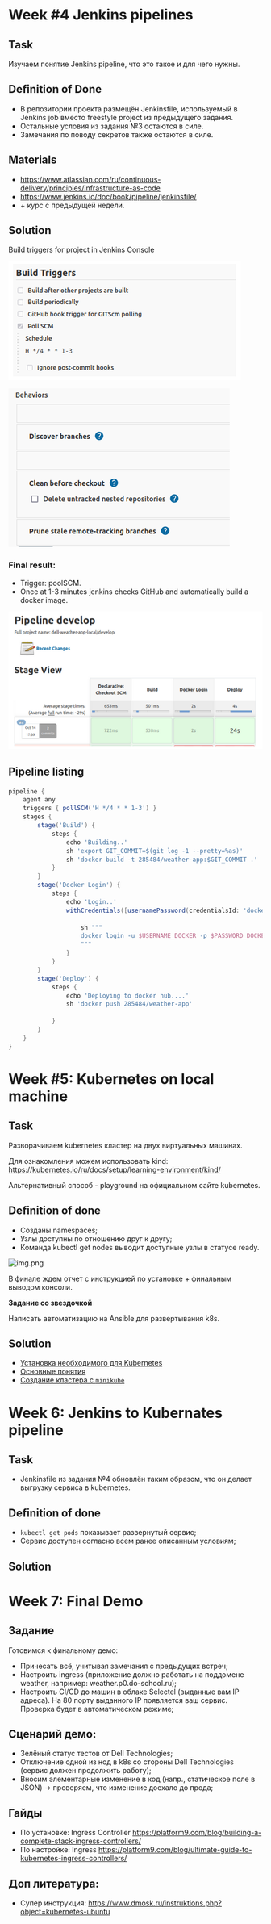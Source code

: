 # Week #4 Jenkins pipelines

## Task

Изучаем понятие Jenkins pipeline, что это такое и для чего нужны. 

## Definition of Done

- В репозитории проекта размещён Jenkinsfile, используемый в Jenkins job вместо freestyle project из предыдущего задания.
- Остальные условия из задания №3 остаются в силе.
- Замечания по поводу секретов также остаются в силе.

## Materials

- https://www.atlassian.com/ru/continuous-delivery/principles/infrastructure-as-code
- https://www.jenkins.io/doc/book/pipeline/jenkinsfile/
- \+ курс с предыдущей недели. 

## Solution

Build triggers for project in Jenkins Console

![img.png](img/week4_build_triggers.png)


![img.png](img/week4_branches_behavior.png)

### Final result:
- Trigger: poolSCM. 
- Once at 1-3 minutes jenkins checks GitHub and automatically build a docker image.

![img.png](img/wee4_pipeline.png)

## Pipeline listing

```groovy
pipeline {
    agent any
    triggers { pollSCM('H */4 * * 1-3') }
    stages {
        stage('Build') {
            steps {
                echo 'Building..'
                sh 'export GIT_COMMIT=$(git log -1 --pretty=%as)'
                sh 'docker build -t 285484/weather-app:$GIT_COMMIT .'
            }
        }
        stage('Docker Login') {
            steps {
                echo 'Login..'
                withCredentials([usernamePassword(credentialsId: 'dockerhub', usernameVariable: 'USERNAME_DOCKER', passwordVariable: 'PASSWORD_DOCKER')]) {

                    sh """
                    docker login -u $USERNAME_DOCKER -p $PASSWORD_DOCKER
                    """
                }
            }
        }
        stage('Deploy') {
            steps {
                echo 'Deploying to docker hub....'
                sh 'docker push 285484/weather-app'

            }
        }
    }
}
```

# Week #5: Kubernetes on local machine

## Task

Разворачиваем kubernetes кластер на двух виртуальных машинах.

Для ознакомления можем использовать kind: https://kubernetes.io/ru/docs/setup/learning-environment/kind/

Альтернативный способ - playground на официальном сайте kubernetes.

## Definition of done

- Созданы namespaces;
- Узлы доступны по отношению друг к другу;
- Команда kubectl get nodes выводит доступные узлы в статусе ready.

![img.png](get_nodes.png)

В финале ждем отчет с инструкцией по установке + финальным выводом консоли.

**Задание со звездочкой**

Написать автоматизацию на Ansible для развертывания k8s.

## Solution

[comment]: <> (- [Установка и настройка виртуальной машины]&#40;install_centos_vm.md&#41;)
- [Установка необходимого для Kubernetes](kub_preparation.md)
- [Основные понятия](kuber_essentials.md)
- [Создание кластера с `minikube`](create_minikube_cluster.md)

# Week 6: Jenkins to Kubernates pipeline 

## Task

- Jenkinsfile из задания №4 обновлён таким образом, что он делает выгрузку сервиса в kubernetes.

## Definition of done

- `kubectl get pods` показывает развернутый сервис;
- Сервис доступен согласно всем ранее описанным условиям;

## Solution

# Week 7: Final Demo

## **Задание**

Готовимся к финальному демо:

- Причесать всё, учитывая замечания с предыдущих встреч;
- Настроить ingress (приложение должно работать на поддомене weather, например: weather.p0.do-school.ru);
- Настроить CI/CD до машин в облаке Selectel (выданные вам IP адреса). На 80 порту выданного IP появляется ваш сервис. Проверка будет в автоматическом режиме;

## **Сценарий демо:**

- Зелёный статус тестов от Dell Technologies; 
- Отключение одной из нод в k8s со стороны Dell Technologies (сервис должен продолжить работу);
- Вносим элементарные изменение в код (напр., статическое поле в JSON) -> проверяем, что изменение доехало до прода;


## Гайды

- По установке: Ingress Controller https://platform9.com/blog/building-a-complete-stack-ingress-controllers/
- По настройке: Ingress https://platform9.com/blog/ultimate-guide-to-kubernetes-ingress-controllers/

## Доп литература:

- Супер инструкция: https://www.dmosk.ru/instruktions.php?object=kubernetes-ubuntu